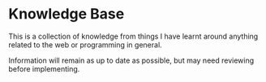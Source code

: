 # Knowledge Base

This is a collection of knowledge from things I have learnt around
anything related to the web or programming in general.

Information will remain as up to date as possible, but may need reviewing
before implementing.
